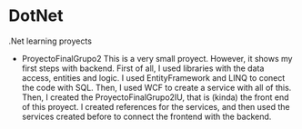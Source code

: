 # DotNet
.Net learning proyects

- ProyectoFinalGrupo2
This is a very small proyect. However, it shows my first steps with backend. First of all, I used libraries with the data access, entities and logic. I used EntityFramework and LINQ to conect the code with SQL. Then, I used WCF to create a service with all of this. Then, I created the ProyectoFinalGrupo2IU, that is (kinda) the front end of this proyect. I created references for the services, and then used the services created before to connect the frontend with the backend.
